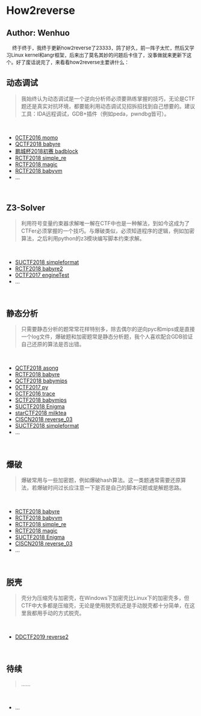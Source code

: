 # How2reverse
## Author: Wenhuo

&nbsp;&nbsp;&nbsp;&nbsp;<font size=2>终于终于，我终于更新how2reverse了23333，鸽了好久，前一阵子太忙，然后又学习Linux kernel和angr框架，后来出了莫名其妙的问题后卡住了，没事做就来更新下这个。好了废话说完了，来看看how2reverse主要讲什么：</font></br>

## 动态调试

> 我始终认为动态调试是一个逆向分析师必须要熟练掌握的技巧，无论是CTF题还是真实对抗环境，都要能利用动态调试见招拆招找到自己想要的。建议工具：IDA远程调试，GDB+插件（例如peda，pwndbg皆可）。

</br>

- [0CTF2016 momo](https://github.com/fangdada/ctf/tree/master/0CTF2016/momo)
- [QCTF2018 babyre](https://github.com/fangdada/ctf/tree/master/QCTF2018/babyre)
- [鹏城杯2018初赛 badblock](https://github.com/fangdada/ctf/tree/master/%E9%B9%8F%E5%9F%8E%E6%9D%AF2018/badblock)
- [RCTF2018 simple_re](https://github.com/fangdada/ctf/tree/master/RCTF2018/simple_re)
- [RCTF2018 magic](https://github.com/fangdada/ctf/tree/master/RCTF2018/magic)
- [RCTF2018 babyvm](https://github.com/fangdada/ctf/tree/master/RCTF2018/babyvm)
- ...

</br>

## Z3-Solver

> 利用符号变量约束器求解唯一解在CTF中也是一种解法，到如今这成为了CTFer必须掌握的一个技巧。与爆破类似，必须知道程序的逻辑，例如加密算法，之后利用python的z3模块编写脚本约束求解。

</br>

- [SUCTF2018 simpleformat](https://github.com/fangdada/ctf/tree/master/how2reverse/simpleformat)
- [RCTF2018 babyre2](https://github.com/fangdada/ctf/tree/master/RCTF2018/babyre2)
- [0CTF2017 engineTest](https://github.com/fangdada/ctf/tree/master/0CTF2017/engineTest)
- ...

</br>


## 静态分析

> 只需要静态分析的题常常花样特别多，除去偶尔的逆向pyc和mips或是直接一个log文件，爆破题和加密题常是静态分析题，我个人喜欢配合GDB验证自己还原的算法是否出错。

</br>

- [QCTF2018 asong](https://github.com/fangdada/ctf/tree/master/QCTF2018/asong)
- [RCTF2018 babyre](https://github.com/fangdada/ctf/tree/master/RCTF2018/babyre)
- [QCTF2018 babymips](https://github.com/fangdada/ctf/tree/master/QCTF2018/babymips)
- [0CTF2017 py](https://github.com/fangdada/ctf/tree/master/0CTF2017/py)
- [0CTF2016 trace](https://github.com/fangdada/ctf/tree/master/0CTF2016/trace)
- [SCTF2018 babymips](https://github.com/fangdada/ctf/tree/master/SCTF2018/babymips)
- [SUCTF2018 Enigma](https://github.com/fangdada/ctf/tree/master/SUCTF/Engima)
- [starCTF2018 milktea](https://github.com/fangdada/ctf/tree/master/starctf/milktea)
- [CISCN2018 reverse_03](https://github.com/fangdada/ctf/tree/master/how2reverse/reverse_03)
- [SUCTF2018 simpleformat](https://github.com/fangdada/ctf/tree/master/how2reverse/simpleformat)
- ...

</br>

## 爆破

> 爆破常用与一些加密题，例如爆破hash算法。这一类题通常需要还原算法，若爆破时间过长应注意一下是否是自己的脚本问题或是解题思路。

</br>

- [RCTF2018 babyre](https://github.com/fangdada/ctf/tree/master/RCTF2018/babyre)
- [RCTF2018 babyvm](https://github.com/fangdada/ctf/tree/master/RCTF2018/babyvm)
- [RCTF2018 simple_re](https://github.com/fangdada/ctf/tree/master/RCTF2018/simple_re)
- [RCTF2018 magic](https://github.com/fangdada/ctf/tree/master/RCTF2018/magic)
- [SUCTF2018 Enigma](https://github.com/fangdada/ctf/tree/master/SUCTF/Engima)
- [CISCN2018 reverse_03](https://github.com/fangdada/ctf/tree/master/how2reverse/reverse_03)
- ...

</br>

## 脱壳

>壳分为压缩壳与加密壳，在Windows下加密壳比Linux下的加密壳多，但CTF中大多都是压缩壳，无论是使用脱壳机还是手动脱壳都十分简单，在这里我都用手动的方式脱壳。

</br>

- [DDCTF2019 reverse2](https://github.com/fangdada/ctf/tree/master/how2reverse/ddctf_reverse2)

</br>

## 待续

> …...

</br>

- ...

</br>

